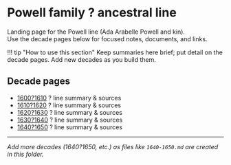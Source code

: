 ﻿# Powell family ? ancestral line

Landing page for the Powell line (Ada Arabelle Powell and kin).  
Use the decade pages below for focused notes, documents, and links.

!!! tip "How to use this section"
    Keep summaries here brief; put detail on the decade pages. Add new decades as you build them.

## Decade pages
- [1600?1610](1600-1610/1600-1610.md) ? line summary & sources
- [1610?1620](1610-1620/1610-1620.md) ? line summary & sources
- [1620?1630](1620-1630/1620-1630.md) ? line summary & sources
- [1630?1640](1630-1640/1630-1640.md) ? line summary & sources
- [1640?1650](1640-1650/1640-1650.md) ? line summary & sources

---
*Add more decades (1640?1650, etc.) as files like `1640-1650.md` are created in this folder.*



